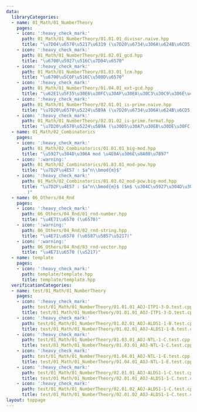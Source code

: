 ```yaml
---
data:
  libraryCategories:
  - name: 01_Math/01_NumberTheory
    pages:
    - icon: ':heavy_check_mark:'
      path: 01_Math/01_NumberTheory/01.01.01_divisor.naive.hpp
      title: "\u7D04\u6570\u5217\u6319 (\u7D20\u6734\u306A\u624B\u6CD5)"
    - icon: ':heavy_check_mark:'
      path: 01_Math/01_NumberTheory/01.02.01_gcd.hpp
      title: "\u6700\u5927\u516C\u7D04\u6570"
    - icon: ':heavy_check_mark:'
      path: 01_Math/01_NumberTheory/01.03.01_lcm.hpp
      title: "\u6700\u5C0F\u516C\u500D\u6570"
    - icon: ':heavy_check_mark:'
      path: 01_Math/01_NumberTheory/01.04.01_ext-gcd.hpp
      title: "\u62E1\u5F35\u30E6\u30FC\u30AF\u30EA\u30C3\u30C9\u306E\u4E92\u52A9\u6CD5"
    - icon: ':heavy_check_mark:'
      path: 01_Math/01_NumberTheory/02.01.01_is-prime.naive.hpp
      title: "\u7D20\u6570\u5224\u5B9A (\u7D20\u6734\u306A\u624B\u6CD5)"
    - icon: ':heavy_check_mark:'
      path: 01_Math/01_NumberTheory/02.01.02_is-prime.fermat.hpp
      title: "\u7D20\u6570\u5224\u5B9A (\u30D5\u30A7\u30EB\u30DE\u30FC)"
  - name: 01_Math/02_Combinatorics
    pages:
    - icon: ':heavy_check_mark:'
      path: 01_Math/02_Combinatorics/01.01.01_big-mod.hpp
      title: "\u5927\u304D\u306A mod \u4E0A\u306E\u8A08\u7B97"
    - icon: ':warning:'
      path: 01_Math/02_Combinatorics/01.03.01_mod-pow.hpp
      title: "\u7D2F\u4E57 : $a^n\\bmod{m}$"
    - icon: ':heavy_check_mark:'
      path: 01_Math/02_Combinatorics/01.03.02_mod-pow.big-mod.hpp
      title: "\u7D2F\u4E57 : $a^n\\bmod{m}$ ($m$ \u304C\u5927\u304D\u3044\u5834\u5408\
        )"
  - name: 06_Others/04_Rnd
    pages:
    - icon: ':heavy_check_mark:'
      path: 06_Others/04_Rnd/01_rnd-number.hpp
      title: "\u4E71\u6570 (\u6570)"
    - icon: ':warning:'
      path: 06_Others/04_Rnd/02_rnd-string.hpp
      title: "\u4E71\u6570 (\u6587\u5B57\u5217)"
    - icon: ':warning:'
      path: 06_Others/04_Rnd/03_rnd-vector.hpp
      title: "\u4E71\u6570 (\u5217)"
  - name: template
    pages:
    - icon: ':heavy_check_mark:'
      path: template/template.hpp
      title: template/template.hpp
  verificationCategories:
  - name: test/01_Math/01_NumberTheory
    pages:
    - icon: ':heavy_check_mark:'
      path: test/01_Math/01_NumberTheory/01.01.01_AOJ-ITP1-3-D.test.cpp
      title: test/01_Math/01_NumberTheory/01.01.01_AOJ-ITP1-3-D.test.cpp
    - icon: ':heavy_check_mark:'
      path: test/01_Math/01_NumberTheory/01.02.01_AOJ-ALDS1-1-B.test.cpp
      title: test/01_Math/01_NumberTheory/01.02.01_AOJ-ALDS1-1-B.test.cpp
    - icon: ':heavy_check_mark:'
      path: test/01_Math/01_NumberTheory/01.03.01_AOJ-NTL-1-C.test.cpp
      title: test/01_Math/01_NumberTheory/01.03.01_AOJ-NTL-1-C.test.cpp
    - icon: ':heavy_check_mark:'
      path: test/01_Math/01_NumberTheory/01.04.01_AOJ-NTL-1-E.test.cpp
      title: test/01_Math/01_NumberTheory/01.04.01_AOJ-NTL-1-E.test.cpp
    - icon: ':heavy_check_mark:'
      path: test/01_Math/01_NumberTheory/02.01.01_AOJ-ALDS1-1-C.test.cpp
      title: test/01_Math/01_NumberTheory/02.01.01_AOJ-ALDS1-1-C.test.cpp
    - icon: ':heavy_check_mark:'
      path: test/01_Math/01_NumberTheory/02.01.02_AOJ-ALDS1-1-C.test.cpp
      title: test/01_Math/01_NumberTheory/02.01.02_AOJ-ALDS1-1-C.test.cpp
layout: toppage
---
```

